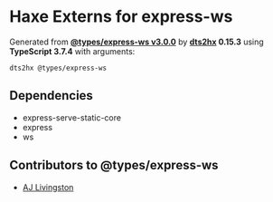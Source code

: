 # Haxe Externs for express-ws

Generated from **[@types/express-ws v3.0.0](https://github.com/DefinitelyTyped/DefinitelyTyped#readme)** by **[dts2hx](https://github.com/haxiomic/dts2hx) 0.15.3** using **TypeScript 3.7.4** with arguments:

	dts2hx @types/express-ws

## Dependencies
- express-serve-static-core
- express
- ws

## Contributors to @types/express-ws
- [AJ Livingston](https://github.com/ajliv)